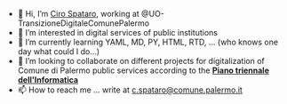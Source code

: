 - 👋 Hi, I’m [Ciro Spataro](https://docs.google.com/document/d/e/2PACX-1vTS_FESxQJB1TvgtEaaiqRUND0Hmn2ZxXUGYAebH4oFvvDFwwqXF6zjT7yjzgfERBYlkDk2lHUj3mTK/pub), working at @UO-TransizioneDigitaleComunePalermo
- 👀 I’m interested in digital services of public institutions
- 🌱 I’m currently learning YAML, MD, PY, HTML, RTD, ... (who knows one day what could I do...)
- 💞️ I’m looking to collaborate on different projects for digitalization of Comune di Palermo public services according to the [**Piano triennale dell'Informatica**](https://docs.italia.it/italia/piano-triennale-ict/pianotriennale-ict-doc/it/2020-2022/index.html)
- 📫 How to reach me ... write at c.spataro@comune.palermo.it

<!---
UO-TransizioneDigitaleComunePalermo/UO-TransizioneDigitaleComunePalermo is a ✨ special ✨ repository because its `README.md` (this file) appears on your GitHub profile.
You can click the Preview link to take a look at your changes.
--->
